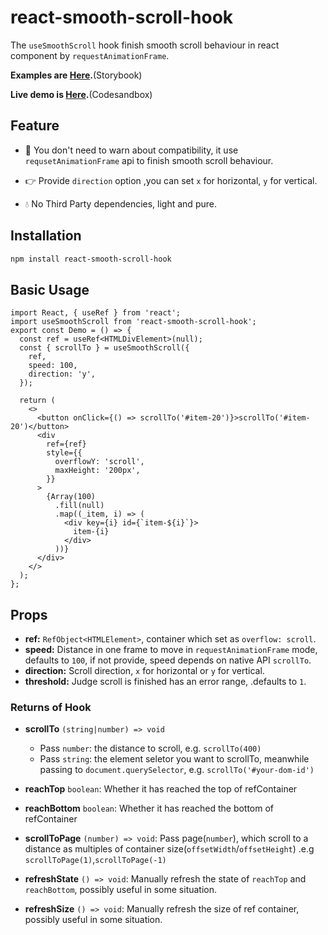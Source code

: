 # react-smooth-scroll-hook

The `useSmoothScroll` hook finish smooth scroll behaviour in react component by `requestAnimationFrame`.

**Examples are <a target="_blank" href="https://ron0115.best/react-smooth-scroll-hook/?path=/docs/usesmoothscroll--docs#basic" >Here</a>.**(Storybook)

**Live demo is <a target="_blank" href="https://codesandbox.io/s/reverent-cerf-ks4xh?file=/index.tsx" >Here</a>.**(Codesandbox)

## Feature

- 🚀 You don't need to warn about compatibility, it use `requsetAnimationFrame` api to finish smooth scroll behaviour.

- 👉 Provide `direction` option ,you can set `x` for horizontal, `y` for vertical.

- 💧 No Third Party dependencies, light and pure.

## Installation

```sh
npm install react-smooth-scroll-hook
```

## Basic Usage

```tsx
import React, { useRef } from 'react';
import useSmoothScroll from 'react-smooth-scroll-hook';
export const Demo = () => {
  const ref = useRef<HTMLDivElement>(null);
  const { scrollTo } = useSmoothScroll({
    ref,
    speed: 100,
    direction: 'y',
  });

  return (
    <>
      <button onClick={() => scrollTo('#item-20')}>scrollTo('#item-20')</button>
      <div
        ref={ref}
        style={{
          overflowY: 'scroll',
          maxHeight: '200px',
        }}
      >
        {Array(100)
          .fill(null)
          .map((_item, i) => (
            <div key={i} id={`item-${i}`}>
              item-{i}
            </div>
          ))}
      </div>
    </>
  );
};
```

## Props

- **ref:** `RefObject<HTMLElement>`, container which set as `overflow: scroll`.
- **speed:** Distance in one frame to move in `requestAnimationFrame` mode, defaults to `100`, if not provide, speed depends on native API `scrollTo`.
- **direction:** Scroll direction, `x` for horizontal or `y` for vertical.
- **threshold:** Judge scroll is finished has an error range, .defaults to `1`.

### Returns of Hook

- **scrollTo** `(string|number) => void`

  - Pass `number`: the distance to scroll, e.g. `scrollTo(400)`
  - Pass `string`: the element seletor you want to scrollTo, meanwhile passing to `document.querySelector`, e.g. `scrollTo('#your-dom-id')`

- **reachTop** `boolean`: Whether it has reached the top of refContainer

- **reachBottom** `boolean`: Whether it has reached the bottom of refContainer

- **scrollToPage** `(number) => void`: Pass page(`number`), which scroll to a distance as multiples of container size(`offsetWidth`/`offsetHeight`)
  .e.g `scrollToPage(1)`,`scrollToPage(-1)`

- **refreshState** `() => void`: Manually refresh the state of `reachTop` and `reachBottom`, possibly useful in some situation.

- **refreshSize** `() => void`: Manually refresh the size of ref container, possibly useful in some situation.
